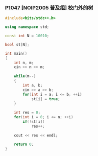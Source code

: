 ### [P1047 [NOIP2005 普及组] 校门外的树](https://www.luogu.com.cn/problem/P1047)



```cpp
#include<bits/stdc++.h>

using namespace std;

const int N = 10010;

bool st[N];

int main()
{
    int n, m;
    cin >> n >> m;
    
    while(m--)
    {
        int a, b;
        cin >> a >> b;
        for(int i = a; i <= b; ++i)
            st[i] = true;
    }
    
    int res = 0;    
    for(int i = 0; i <= n; ++i)
        if(!st[i]) 
            res++;
            
    cout << res << endl;
    
    return 0;
}
```

